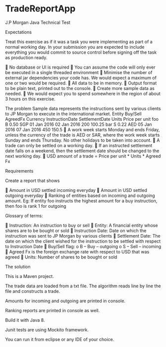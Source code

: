 # TradeReportApp

J.P Morgan Java Technical Test

Expectations

Treat this exercise as if it was a task you were implementing as part of a normal working day. In your submission you are expected to include everything you would commit to source control before signing off the task as production ready.

 No database or UI is required
 You can assume the code will only ever be executed in a single threaded environment
 Minimise the number of external jar dependencies your code has. We would expect a maximum of one or two would be required.
 All data to be in memory.
 Output format to be plain text, printed out to the console.
 Create more sample data as needed.
 We would expect you to spend somewhere in the region of about 3 hours on this exercise.

The problem
Sample data represents the instructions sent by various clients to JP Morgan to execute in the international market. Entity Buy/Sell AgreedFx Currency InstructionDate SettlementDate Units Price per unit
foo
B
0.50
SGP
01 Jan 2016
02 Jan 2016
200
100.25
bar
S
0.22
AED
05 Jan 2016
07 Jan 2016
450
150.5
 A work week starts Monday and ends Friday, unless the currency of the trade is AED or SAR, where the work week starts Sunday and ends Thursday. No other holidays to be taken into account.
 A trade can only be settled on a working day.
 If an instructed settlement date falls on a weekend, then the settlement date should be changed to the next working day.
 USD amount of a trade = Price per unit * Units * Agreed Fx

Requirements

Create a report that shows

 Amount in USD settled incoming everyday
 Amount in USD settled outgoing everyday
 Ranking of entities based on incoming and outgoing amount. Eg: If entity foo instructs the highest amount for a buy instruction, then foo is rank 1 for outgoing


Glossary of terms:

 Instruction: An instruction to buy or sell
 Entity: A financial entity whose shares are to be bought or sold
 Instruction Date: Date on which the instruction was sent to JP Morgan by various clients
 Settlement Date: The date on which the client wished for the instruction to be settled with respect to Instruction Date
 Buy/Sell flag:
o B – Buy – outgoing
o S – Sell – incoming
 Agreed Fx is the foreign exchange rate with respect to USD that was agreed
 Units: Number of shares to be bought or sold

The solution

This is a Maven project.

The trade data are loaded from a txt file. The algorithm reads line by line the file and constructs a trade.

Amounts for incoming and outgoing are printed in console.

Ranking reports are printed in console as well.

Build it with Java 8.

Junit tests are using Mockito framework.

You can run it from eclipse or any IDE of your choice.
